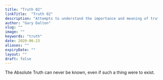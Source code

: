 ```yaml
---
title: "Truth 02"
linkTitle:  "Truth 02"
description: "Attempts to understand the importance and meaning of truth."
author: "Gary Dalton"
slug: ""
image: ""
keywords: "truth"
date: 2020-06-23
aliases: ""
expiryDate: ""
layout: ""
draft: false
---
```



The Absolute Truth can never be known, even if such a thing were to exist.